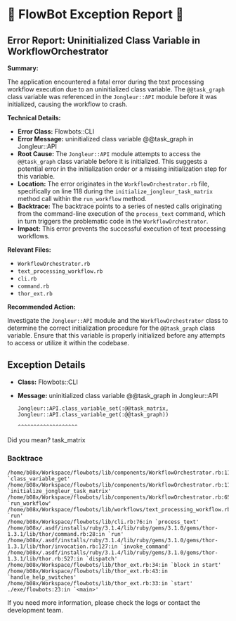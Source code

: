 # 🤖 FlowBot Exception Report 🤖


## Error Report: Uninitialized Class Variable in WorkflowOrchestrator

**Summary:** 

The application encountered a fatal error during the text processing workflow execution due to an uninitialized class variable. The `@@task_graph` class variable was referenced in the `Jongleur::API` module before it was initialized, causing the workflow to crash.

**Technical Details:**

* **Error Class:** Flowbots::CLI
* **Error Message:** uninitialized class variable @@task_graph in Jongleur::API
* **Root Cause:** The `Jongleur::API` module attempts to access the `@@task_graph` class variable before it is initialized. This suggests a potential error in the initialization order or a missing initialization step for this variable.
* **Location:** The error originates in the `WorkflowOrchestrator.rb` file, specifically on line 118 during the `initialize_jongleur_task_matrix` method call within the `run_workflow` method.
* **Backtrace:** The backtrace points to a series of nested calls originating from the command-line execution of the `process_text` command, which in turn triggers the problematic code in the `WorkflowOrchestrator`.
* **Impact:** This error prevents the successful execution of text processing workflows. 

**Relevant Files:**

* `WorkflowOrchestrator.rb`
* `text_processing_workflow.rb`
* `cli.rb`
* `command.rb`
* `thor_ext.rb`

**Recommended Action:**

Investigate the `Jongleur::API` module and the `WorkflowOrchestrator` class to determine the correct initialization procedure for the `@@task_graph` class variable. Ensure that this variable is properly initialized before any attempts to access or utilize it within the codebase. 



## Exception Details

- **Class:** Flowbots::CLI
- **Message:** uninitialized class variable @@task_graph in Jongleur::API

      Jongleur::API.class_variable_set(:@@task_matrix, Jongleur::API.class_variable_get(:@@task_graph))
                                                                    ^^^^^^^^^^^^^^^^^^^
Did you mean?  task_matrix

### Backtrace

```
/home/b08x/Workspace/flowbots/lib/components/WorkflowOrchestrator.rb:118:in `class_variable_get'
/home/b08x/Workspace/flowbots/lib/components/WorkflowOrchestrator.rb:118:in `initialize_jongleur_task_matrix'
/home/b08x/Workspace/flowbots/lib/components/WorkflowOrchestrator.rb:65:in `run_workflow'
/home/b08x/Workspace/flowbots/lib/workflows/text_processing_workflow.rb:23:in `run'
/home/b08x/Workspace/flowbots/lib/cli.rb:76:in `process_text'
/home/b08x/.asdf/installs/ruby/3.1.4/lib/ruby/gems/3.1.0/gems/thor-1.3.1/lib/thor/command.rb:28:in `run'
/home/b08x/.asdf/installs/ruby/3.1.4/lib/ruby/gems/3.1.0/gems/thor-1.3.1/lib/thor/invocation.rb:127:in `invoke_command'
/home/b08x/.asdf/installs/ruby/3.1.4/lib/ruby/gems/3.1.0/gems/thor-1.3.1/lib/thor.rb:527:in `dispatch'
/home/b08x/Workspace/flowbots/lib/thor_ext.rb:34:in `block in start'
/home/b08x/Workspace/flowbots/lib/thor_ext.rb:43:in `handle_help_switches'
/home/b08x/Workspace/flowbots/lib/thor_ext.rb:33:in `start'
./exe/flowbots:23:in `<main>'
```

If you need more information, please check the logs or contact the development team.
